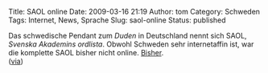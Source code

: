 Title: SAOL online
Date: 2009-03-16 21:19
Author: tom
Category: Schweden
Tags: Internet, News, Sprache
Slug: saol-online
Status: published

Das schwedische Pendant zum *Duden* in Deutschland nennt sich SAOL,
*Svenska Akademins ordlista*. Obwohl Schweden sehr internetaffin ist,
war die komplette SAOL bisher nicht online.
[Bisher](http://www.svenskaakademien.se/web/Ordlista.aspx).  
([via](http://opassande.se/index.php/2009/03/16/saol-pa-natet/))

